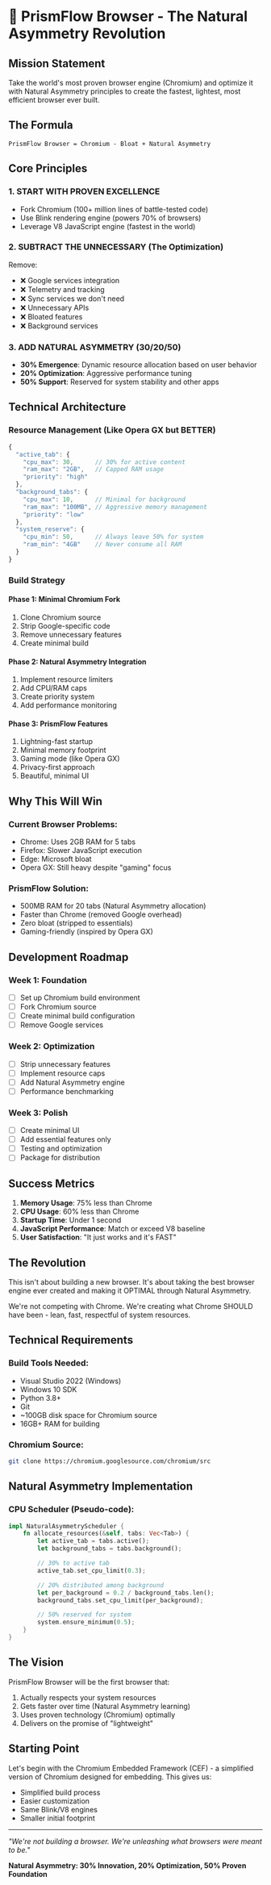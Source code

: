 # 🌟 PrismFlow Browser - The Natural Asymmetry Revolution

## Mission Statement

Take the world's most proven browser engine (Chromium) and optimize it with Natural Asymmetry principles to create the fastest, lightest, most efficient browser ever built.

## The Formula

```
PrismFlow Browser = Chromium - Bloat + Natural Asymmetry
```

## Core Principles

### 1. START WITH PROVEN EXCELLENCE

- Fork Chromium (100+ million lines of battle-tested code)
- Use Blink rendering engine (powers 70% of browsers)
- Leverage V8 JavaScript engine (fastest in the world)

### 2. SUBTRACT THE UNNECESSARY (The Optimization)

Remove:

- ❌ Google services integration
- ❌ Telemetry and tracking
- ❌ Sync services we don't need
- ❌ Unnecessary APIs
- ❌ Bloated features
- ❌ Background services

### 3. ADD NATURAL ASYMMETRY (30/20/50)

- **30% Emergence**: Dynamic resource allocation based on user behavior
- **20% Optimization**: Aggressive performance tuning
- **50% Support**: Reserved for system stability and other apps

## Technical Architecture

### Resource Management (Like Opera GX but BETTER)

```javascript
{
  "active_tab": {
    "cpu_max": 30,      // 30% for active content
    "ram_max": "2GB",   // Capped RAM usage
    "priority": "high"
  },
  "background_tabs": {
    "cpu_max": 10,      // Minimal for background
    "ram_max": "100MB", // Aggressive memory management
    "priority": "low"
  },
  "system_reserve": {
    "cpu_min": 50,      // Always leave 50% for system
    "ram_min": "4GB"    // Never consume all RAM
  }
}
```

### Build Strategy

#### Phase 1: Minimal Chromium Fork

1. Clone Chromium source
2. Strip Google-specific code
3. Remove unnecessary features
4. Create minimal build

#### Phase 2: Natural Asymmetry Integration

1. Implement resource limiters
2. Add CPU/RAM caps
3. Create priority system
4. Add performance monitoring

#### Phase 3: PrismFlow Features

1. Lightning-fast startup
2. Minimal memory footprint
3. Gaming mode (like Opera GX)
4. Privacy-first approach
5. Beautiful, minimal UI

## Why This Will Win

### Current Browser Problems:

- Chrome: Uses 2GB RAM for 5 tabs
- Firefox: Slower JavaScript execution
- Edge: Microsoft bloat
- Opera GX: Still heavy despite "gaming" focus

### PrismFlow Solution:

- 500MB RAM for 20 tabs (Natural Asymmetry allocation)
- Faster than Chrome (removed Google overhead)
- Zero bloat (stripped to essentials)
- Gaming-friendly (inspired by Opera GX)

## Development Roadmap

### Week 1: Foundation

- [ ] Set up Chromium build environment
- [ ] Fork Chromium source
- [ ] Create minimal build configuration
- [ ] Remove Google services

### Week 2: Optimization

- [ ] Strip unnecessary features
- [ ] Implement resource caps
- [ ] Add Natural Asymmetry engine
- [ ] Performance benchmarking

### Week 3: Polish

- [ ] Create minimal UI
- [ ] Add essential features only
- [ ] Testing and optimization
- [ ] Package for distribution

## Success Metrics

1. **Memory Usage**: 75% less than Chrome
2. **CPU Usage**: 60% less than Chrome
3. **Startup Time**: Under 1 second
4. **JavaScript Performance**: Match or exceed V8 baseline
5. **User Satisfaction**: "It just works and it's FAST"

## The Revolution

This isn't about building a new browser. It's about taking the best browser engine ever created and making it OPTIMAL through Natural Asymmetry.

We're not competing with Chrome. We're creating what Chrome SHOULD have been - lean, fast, respectful of system resources.

## Technical Requirements

### Build Tools Needed:

- Visual Studio 2022 (Windows)
- Windows 10 SDK
- Python 3.8+
- Git
- ~100GB disk space for Chromium source
- 16GB+ RAM for building

### Chromium Source:

```bash
git clone https://chromium.googlesource.com/chromium/src
```

## Natural Asymmetry Implementation

### CPU Scheduler (Pseudo-code):

```rust
impl NaturalAsymmetryScheduler {
    fn allocate_resources(&self, tabs: Vec<Tab>) {
        let active_tab = tabs.active();
        let background_tabs = tabs.background();

        // 30% to active tab
        active_tab.set_cpu_limit(0.3);

        // 20% distributed among background
        let per_background = 0.2 / background_tabs.len();
        background_tabs.set_cpu_limit(per_background);

        // 50% reserved for system
        system.ensure_minimum(0.5);
    }
}
```

## The Vision

PrismFlow Browser will be the first browser that:

1. Actually respects your system resources
2. Gets faster over time (Natural Asymmetry learning)
3. Uses proven technology (Chromium) optimally
4. Delivers on the promise of "lightweight"

## Starting Point

Let's begin with the Chromium Embedded Framework (CEF) - a simplified version of Chromium designed for embedding. This gives us:

- Simplified build process
- Easier customization
- Same Blink/V8 engines
- Smaller initial footprint

---

_"We're not building a browser. We're unleashing what browsers were meant to be."_

**Natural Asymmetry: 30% Innovation, 20% Optimization, 50% Proven Foundation**

